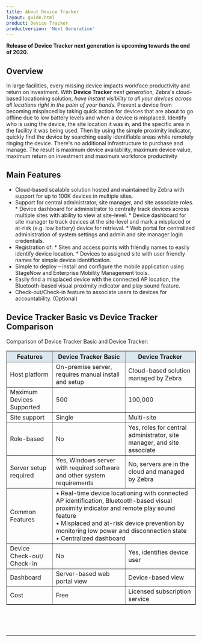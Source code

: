 ```yaml
---
title: About Device Tracker
layout: guide.html
product: Device Tracker
productversion: 'Next Generation'
---
```


<div class="alert alert-danger alert-dismissible fade in" role="alert"><b>Release of  Device Tracker next generation is upcoming towards the end of 2020.</b><br>
</div>

## Overview
In large facilities, every missing device impacts workfoce productivity and return on investment. With **Device Tracker** _next generation,_ Zebra's cloud-based locationing solution, _have instant visibility to all your devices across all locations right in the palm of your hands._ Prevent a device from becoming misplaced by taking quick action for devices that are about to go offline due to low battery levels and when a device is misplaced. Identify who is using the device, the site location it was in, and the specific area in the facility it was being used. Then by using the simple proximity indicator, quickly find the device by searching easily identifiable areas while remotely ringing the device. There's no additional infrastructure to purchase and manage. The result is maximum device availability, maximum device value, maximum return on investment and maximum workforce productivity

## Main Features

* Cloud-based scalable solution hosted and maintained by Zebra with support for up to 100K devices in multiple sites.
* Support for central administrator, site manager, and site associate roles. 
        * Device dashboard for administrator to centrally track devices across multiple sites with ability to view at site-level.
        * Device dashboard for site manager to track devices at the site-level and mark a misplaced or at-risk (e.g. low battery) device for retrieval.
        * Web portal for centralized administration of system settings and admin and site manager login credentials.
* Registration of:
        * Sites and access points with friendly names to easily identify device location.
        * Devices to assigned site with user friendly names for simple device identification. 
* Simple to deploy – install and configure the mobile application using StageNow and Enterprise Mobility Management tools.
* Easily find a misplaced device with the connected AP location, the Bluetooth-based visual proximity indicator and play sound feature. 
* Check-out/Check-in feature to associate users to devices for accountability. (Optional)

## Device Tracker Basic vs Device Tracker Comparison
Comparison of Device Tracker Basic and Device Tracker:

<table class="facelift" style="width:100%" border="1" padding="5px">
  <tr bgcolor="#dce8ef">
    <th style="text-align:center">Features</th>
    <th style="text-align:center">Device Tracker Basic</th>
    <th style="text-align:center">Device Tracker</th>
  </tr>
  <tr>
    <td style="text-align:left">Host platform</td>
    <td style="text-align:left">On-premise server, requires manual install and setup</td>
    <td style="text-align:left">Cloud-based solution managed by Zebra</td>
  </tr>
  <tr>
    <td>Maximum Devices Supported</td>
    <td>500</td>
    <td>100,000</td>
  </tr>
  <tr>
    <td>Site support</td>
    <td>Single</td>
    <td>Multi-site</td>
  </tr>
  <tr>
    <td>Role-based</td>
    <td>No</td>
    <td>Yes, roles for central administrator, site manager, and site associate</td>
  </tr>
  <tr>
    <td>Server setup required</td>
    <td>Yes, Windows server with required software and other system requirements</td>
    <td>No, servers are in the cloud and managed by Zebra</td>
  </tr>
  <tr>
    <td>Common Features</td>
    <td colspan="2">• Real-time device locationing with connected AP identification, Bluetooth-based visual proximity indicator and remote play sound feature<br>• Misplaced and at-risk device prevention by monitoring low power and disconnection state<br>• Centralized dashboard</td>
  </tr>
  <tr>
    <td>Device Check-out/<br>Check-in</td>
    <td>No</td>
    <td>Yes, identifies device user</td>
  </tr>
  <tr>
    <td>Dashboard</td>
    <td>Server-based web portal view</td>
    <td>Device-based view</td>
  </tr>
  <tr>
    <td>Cost</td>
    <td>Free</td>
    <td>Licensed subscription service</td>
  </tr>
</table>


<br> 
<br>
<br>

-----
